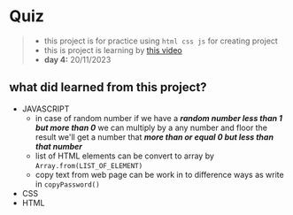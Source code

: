 # Quiz

> - this project is for practice using ```html css js``` for creating project
> - this is project is learning by [this video](https://youtu.be/Xrsb9SiF3a8?si=g2FyyZjPsFog8wr5)
> - **day 4:** 20/11/2023

## what did learned from this project?
- JAVASCRIPT
    - in case of random number if we have a ***random number less than 1 but more than 0*** we can multiply by a any number and floor the result we'll get a number that ***more than or equal 0 but less than that number***
    - list of HTML elements can be convert to array by ```Array.from(LIST_OF_ELEMENT)```
    - copy text from web page can be work in to difference ways as write in ```copyPassword()```
- CSS
- HTML
